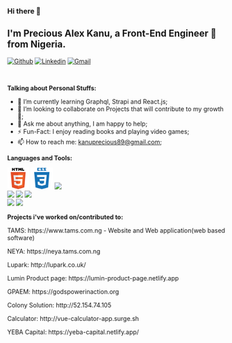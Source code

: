 <!-- Your title -->
### Hi there 👋

## I'm Precious Alex Kanu, a Front-End Engineer 🚀 from Nigeria.

[![Github](https://img.shields.io/badge/-Github-000?style=flat&logo=Github&logoColor=white)](https://github.com/MasterLexhie)
[![Linkedin](https://img.shields.io/badge/-LinkedIn-blue?style=flat&logo=Linkedin&logoColor=white)](https://www.linkedin.com/in/precious-alexandra-kanu-64890915a/)
[![Gmail](https://img.shields.io/badge/-Gmail-c14438?style=flat&logo=Gmail&logoColor=white)](mailto:kanuprecious89@gmail.com)

&nbsp;

<!-- Talking about you -->
**Talking about Personal Stuffs:**
- 🌱 I’m currently learning Graphql, Strapi and React.js; 
- 👯 I’m looking to collaborate on Projects that will contribute to my growth🤝;
- 💬 Ask me about anything, I am happy to help;
- ⚡️ Fun-Fact: I enjoy reading books and playing video games;
- 📫 How to reach me: kanuprecious89@gmail.com;

**Languages and Tools:** 
<p>
  <!-- Your languages and tools. Be careful with the alignment. 
  You can use this sites to get logos: https://www.vectorlogo.zone or https://simpleicons.org/
  -->
    <code><img width="10%" src="https://raw.githubusercontent.com/devicons/devicon/0d6c64dbbf311879f7d563bfc3ccf559f9ed111c/icons/html5/html5-original-wordmark.svg"></code>
    <code><img width="10%" src="https://raw.githubusercontent.com/devicons/devicon/0d6c64dbbf311879f7d563bfc3ccf559f9ed111c/icons/css3/css3-plain-wordmark.svg"></code>
  <code><img width="10%" src="https://raw.githubusercontent.com/abranhe/programming-languages-logos/30a0ecf99188be99a3c75a00efb5be61eca9c382/src/javascript/javascript.svg"></code>
  <br/>
  <code><img width="10%" src="https://www.vectorlogo.zone/logos/sass-lang/sass-lang-ar21.svg"></code>
  <code><img width="10%" src="https://raw.githubusercontent.com/prplx/svg-logos/5585531d45d294869c4eaab4d7cf2e9c167710a9/svg/vue.svg"></code>
  <code><img width="10%" src="https://www.vectorlogo.zone/logos/nuxtjs/nuxtjs-ar21.svg"></code>
  <br/>
  <code><img width="10%" src="https://www.vectorlogo.zone/logos/wordpress/wordpress-ar21.svg"></code>
  <code><img width="10%" src="https://www.vectorlogo.zone/logos/git-scm/git-scm-ar21.svg"></code>
</p>

**Projects i've worked on/contributed to:** 
<p>TAMS: https://www.tams.com.ng - Website and Web application(web based software)</p>
<p>NEYA: https://neya.tams.com.ng</p>
<p>Lupark: http://lupark.co.uk/</p>
<p>Lumin Product page: https://lumin-product-page.netlify.app</p>
<p>GPAEM: https://godspowerinaction.org</p>
<p>Colony Solution: http://52.154.74.105</p>
<p>Calculator: http://vue-calculator-app.surge.sh</p>
<p>YEBA Capital: https://yeba-capital.netlify.app/</p>

